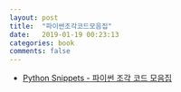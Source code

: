 ```yaml
---
layout: post
title:  "파이썬조각코드모음집"
date:   2019-01-19 00:23:13
categories: book
comments: false
---
```


* [Python Snippets - 파이썬 조각 코드 모음집](https://wikidocs.net/book/536)
